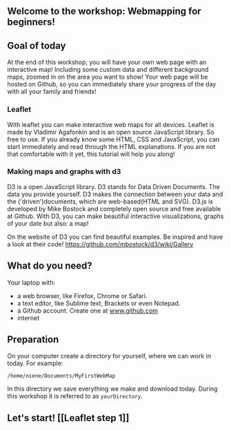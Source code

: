 ## Welcome to the workshop: Webmapping for beginners!

## Goal of today
At the end of this workshop, you will have your own web page with an interactive map! Including some custom data and different background maps, zoomed in on the area you want to show! Your web page will be hosted on Github, so you can immediately share your progress of the day with all your family and friends!



### Leaflet 
With leaflet you can make interactive web maps for all devices. Leaflet is made by Vladimir Agafonkin and is an open source JavaScript library. So free to use. If you already know some HTML, CSS and JavaScript, you can start immediately and read through the HTML explanations. If you are not that comfortable with it yet, this tutorial will help you along!

### Making maps and graphs with d3
D3 is a open JavaScript library. D3 stands for Data Driven Documents. The data you provide yourself. D3 makes the connection between your data and the ('driven')documents, which are web-based(HTML and SVG). D3.js is developed by Mike Bostock and completely open source and free available at Github. With D3, you can make beautiful interactive visualizations, graphs of your date but also: a map!

On the website of D3 you can find beautiful examples. Be inspired and have a look at their code! https://github.com/mbostock/d3/wiki/Gallery

## What do you need?

Your laptop with:

* a web browser, like Firefox, Chrome or Safari.
* a text editor, like Sublime text, Brackets or even Notepad.
* a Github account. Create one at www.github.com 
* internet


## Preparation

On your computer create a directory for yourself, where we can work in today. For example:

	/home/niene/Documents/MyFirstWebMap

In this directory we save everything we make and download today. During this workshop it is referred to as `yourDirectory`.

## Let's start!  [[Leaflet step 1]]